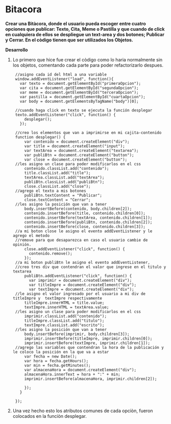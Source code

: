 # Bitacora

**Crear una Bitàcora, donde el usuario pueda escoger entre cuatro opciones que publicar: Texto, Cita, Meme o Pastilla y que cuando de click en cualquiera de ellos se despliegue un text-area y dos botones; Publicar y Cerrar. En el còdigo tienen que ser utilizados los Objetos.**

**Desarrollo**

1. Lo primero que hice fue crear el còdigo como lo haria normalmente sin los objetos, comentando cada parte para poder refactorizarlo despues.



        //asigno cada id del html a una variable
        window.addEventListener("load", function(){
          var texto = document.getElementById("primeraOpcion");
          var cita = document.getElementById("segundaOpcion");
          var meme = document.getElementById("terceraOpcion");
          var pastilla = document.getElementById("cuartaOpcion");
          var body = document.getElementsByTagName("body")[0];

        //cuando haga click en texto se ejecuta la función desplegar
        texto.addEventListener("click", function() {
            desplegar();
          });

        //creo los elementos que van a imprimirse en mi cajita-contenido
        function desplegar() {
            var contenido = document.createElement("div");
            var title = document.createElement("input");
            var textArea = document.createElement("textarea");
            var publiBtn = document.createElement("button");
            var close = document.createElement("button");
        //les asigno un clase para poder modificarlos en el css
            contenido.classList.add("contenido");
            title.classList.add("title");
            textArea.classList.add("textArea");
            publiBtn.classList.add("publiBtn");
            close.classList.add("close");
        //agrego el texto a mis botones
            publiBtn.textContent = "Publicar";
            close.textContent = "Cerrar";
        //les asigno la posición que van a tener
            body.insertBefore(contenido, body.children[2]);
            contenido.insertBefore(title, contenido.children[0]);
            contenido.insertBefore(textArea, contenido.children[1]);
            contenido.insertBefore(publiBtn, contenido.children[2]);
            contenido.insertBefore(close, contenido.children[3]);
        //a mi boton close le asigno el evento addEventListener y le agrego el metodo
        //remove para que desaparezca en caso el usuario cambie de opinión.
            close.addEventListener("click", function() {
              contenido.remove();
            });
        //a mi boton publiBtn le asigno el evento addEventListener, 
        //creo tres div que contendran el valor que ingrese en el titulo y textarea 
            publiBtn.addEventListener("click", function() {
              var imprimir = document.createElement("div");
              var titleImpre = document.createElement("div");
              var textImpre = document.createElement("div");
        //le asigno el valor ingresado por el usuario a mi div de titleImpre y  textImpre respectivamente
            titleImpre.innerHTML = title.value;
            textImpre.innerHTML = textArea.value;
        //les asigno un clase para poder modificarlos en el css
            imprimir.classList.add("contenido");
            titleImpre.classList.add("titulo");
            textImpre.classList.add("escrito");
        //les asigno la posición que van a tener
            body.insertBefore(imprimir, body.children[3]);
            imprimir.insertBefore(titleImpre, imprimir.children[0]);
            imprimir.insertBefore(textImpre, imprimir.children[1]);
        //agrego las variables que contendran la hora de la publicación y le coloco la posición en la que va a estar
            var fecha = new Date();
            var hora = fecha.getHours();
            var min = fecha.getMinutes();
            var almacenaHora = document.createElement("div");
            almacenaHora.innerText = hora + ":" + min;
            imprimir.insertBefore(almacenaHora, imprimir.children[2]); 

            });
          }

        }); 
        
2. Una vez hecho esto los atributos comunes de cada opciòn, fueron colocados en la funciòn desplegar. 
